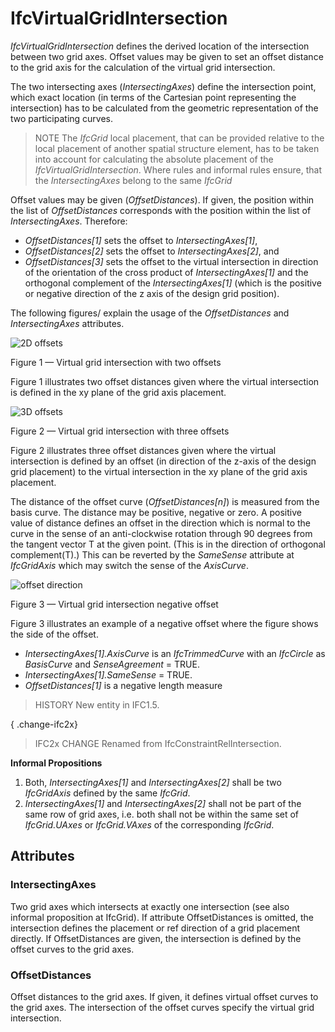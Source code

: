 # IfcVirtualGridIntersection

_IfcVirtualGridIntersection_ defines the derived location of the intersection between two grid axes. Offset values may be given to set an offset distance to the grid axis for the calculation of the virtual grid intersection.
<!-- end of short definition -->

The two intersecting axes (_IntersectingAxes_) define the intersection point, which exact location (in terms of the Cartesian point representing the intersection) has to be calculated from the geometric representation of the two participating curves.

> NOTE The _IfcGrid_ local placement, that can be provided relative to the local placement of another spatial structure element, has to be taken into account for calculating the absolute placement of the _IfcVirtualGridIntersection_. Where rules and informal rules ensure, that the _IntersectingAxes_ belong to the same _IfcGrid_

Offset values may be given (_OffsetDistances_). If given, the position within the list of _OffsetDistances_ corresponds with the position within the list of _IntersectingAxes_. Therefore:

* _OffsetDistances[1]_ sets the offset to _IntersectingAxes[1]_,
* _OffsetDistances[2]_ sets the offset to _IntersectingAxes[2]_, and
* _OffsetDistances[3]_ sets the offset to the virtual intersection in direction of the orientation of the cross product of _IntersectingAxes[1]_ and the orthogonal complement of the _IntersectingAxes[1]_ (which is the positive or negative direction of the z axis of the design grid position).

The following figures/ explain the usage of the _OffsetDistances_ and _IntersectingAxes_ attributes.

![2D offsets](../../../../figures/ifcvirtualgridintersection-layout1.gif)

Figure 1 — Virtual grid intersection with two offsets

Figure 1 illustrates two offset distances given where the virtual intersection is defined in the xy plane of the grid axis placement.

![3D offsets](../../../../figures/ifcvirtualgridintersection-layout2.gif)

Figure 2 — Virtual grid intersection with three offsets

Figure 2 illustrates three offset distances given where the virtual intersection is defined by an offset (in direction of the z-axis of the design grid placement) to the virtual intersection in the xy plane of the grid axis placement.

The distance of the offset curve (_OffsetDistances[n]_) is measured from the basis curve. The distance may be positive, negative or zero. A positive value of distance defines an offset in the direction which is normal to the curve in the sense of an anti-clockwise rotation through 90 degrees from the tangent vector T at the given point. (This is in the direction of orthogonal complement(T).) This can be reverted by the _SameSense_ attribute at _IfcGridAxis_ which may switch the sense of the _AxisCurve_.

![offset direction](../../../../figures/ifcvirtualgridintersection-offset1.gif)

Figure 3 — Virtual grid intersection negative offset

Figure 3 illustrates an example of a negative offset where the figure shows the side of the offset.

 * <em>IntersectingAxes[1].AxisCurve</em> is an <em>IfcTrimmedCurve</em> with an <em>IfcCircle</em> as <em>BasisCurve</em> and <em>SenseAgreement</em> = TRUE.
 * <em>IntersectingAxes[1].SameSense</em> = TRUE.
 * <em>OffsetDistances[1]</em> is a negative length measure

> HISTORY New entity in IFC1.5.

{ .change-ifc2x}
> IFC2x CHANGE Renamed from IfcConstraintRelIntersection.

**Informal Propositions**

1. Both, _IntersectingAxes[1]_ and _IntersectingAxes[2]_ shall be two _IfcGridAxis_ defined by the same _IfcGrid_.
2. _IntersectingAxes[1]_ and _IntersectingAxes[2]_ shall not be part of the same row of grid axes, i.e. both shall not be within the same set of _IfcGrid.UAxes_ or _IfcGrid.VAxes_ of the corresponding _IfcGrid_.

## Attributes

### IntersectingAxes
Two grid axes which intersects at exactly one intersection (see also informal proposition at IfcGrid). If attribute OffsetDistances is omitted, the intersection defines the placement or ref direction of a grid placement directly. If OffsetDistances are given, the intersection is defined by the offset curves to the grid axes.

### OffsetDistances
Offset distances to the grid axes. If given, it defines virtual offset curves to the grid axes. The intersection of the offset curves specify the virtual grid intersection.
